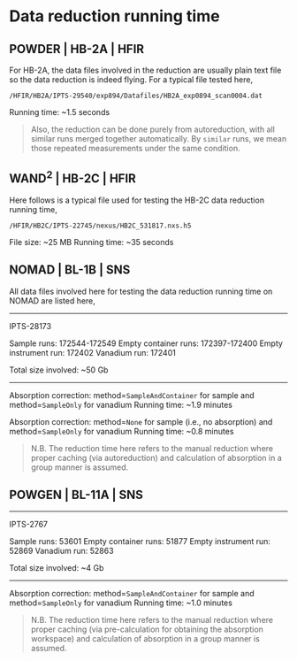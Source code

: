 Data reduction running time
===

## POWDER | HB-2A | HFIR

For HB-2A, the data files involved in the reduction are usually plain text file so the data reduction is indeed flying. For a typical file tested here,

```
/HFIR/HB2A/IPTS-29540/exp894/Datafiles/HB2A_exp0894_scan0004.dat
```

Running time: ~1.5 seconds

> Also, the reduction can be done purely from autoreduction, with all similar runs merged together automatically. By `similar` runs, we mean those repeated measurements under the same condition.

## WAND$^2$ | HB-2C | HFIR

Here follows is a typical file used for testing the HB-2C data reduction running time,

```
/HFIR/HB2C/IPTS-22745/nexus/HB2C_531817.nxs.h5
```

File size: ~25 MB
Running time: ~35 seconds

## NOMAD | BL-1B | SNS

All data files involved here for testing the data reduction running time on NOMAD are listed here,

---

IPTS-28173

Sample runs: 172544-172549
Empty container runs: 172397-172400
Empty instrument run: 172402
Vanadium run: 172401

Total size involved: ~50 Gb

---

Absorption correction: method=`SampleAndContainer` for sample and method=`SampleOnly` for vanadium
Running time: ~1.9 minutes

Absorption correction: method=`None` for sample (i.e., no absorption) and method=`SampleOnly` for vanadium
Running time: ~0.8 minutes

> N.B. The reduction time here refers to the manual reduction where proper caching (via autoreduction)
and calculation of absorption in a group manner is assumed.

## POWGEN | BL-11A | SNS

---

IPTS-2767

Sample runs: 53601
Empty container runs: 51877
Empty instrument run: 52869
Vanadium run: 52863

Total size involved: ~4 Gb

---

Absorption correction: method=`SampleAndContainer` for sample and method=`SampleOnly` for vanadium
Running time: ~1.0 minutes

> N.B. The reduction time here refers to the manual reduction where proper caching (via pre-calculation
for obtaining the absorption workspace) and calculation of absorption in a group manner is assumed.